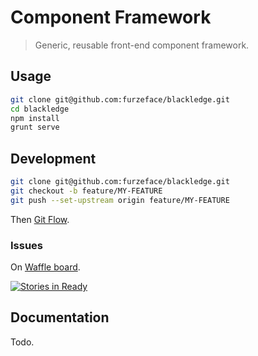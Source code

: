 # Component Framework 

> Generic, reusable front-end component framework.

## Usage
```sh
git clone git@github.com:furzeface/blackledge.git
cd blackledge
npm install
grunt serve
```

## Development
```sh
git clone git@github.com:furzeface/blackledge.git
git checkout -b feature/MY-FEATURE
git push --set-upstream origin feature/MY-FEATURE
```
Then [Git Flow](http://nvie.com/posts/a-successful-git-branching-model).

### Issues
On [Waffle board](https://waffle.io/furzeface/blackledge).

[![Stories in Ready](https://badge.waffle.io/furzeface/blackledge.png?label=ready&title=Ready)](https://waffle.io/furzeface/blackledge)

## Documentation
Todo.
